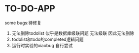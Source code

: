 # TO-DO-APP

some bugs:待修复
1. 无法删除todolist 似乎是数据库级联问题 无法级联 因此无法删除
2. todolist和todo的completed逻辑问题
3. 运行时实验的xiaobug 自行尝试
